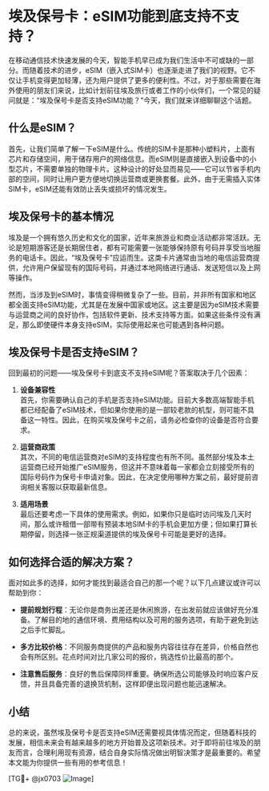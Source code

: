 # 埃及保号卡：eSIM功能到底支持不支持？

在移动通信技术快速发展的今天，智能手机早已成为我们生活中不可或缺的一部分。而随着技术的进步，eSIM（嵌入式SIM卡）也逐渐走进了我们的视野。它不仅让手机变得更加轻薄，还为用户提供了更多的便利性。不过，对于那些需要在海外使用的朋友们来说，比如计划前往埃及旅行或者工作的小伙伴们，一个常见的疑问就是：“埃及保号卡是否支持eSIM功能？”今天，我们就来详细聊聊这个话题。

## 什么是eSIM？

首先，让我们简单了解一下eSIM是什么。传统的SIM卡是那种小塑料片，上面有芯片和存储空间，用于储存用户的网络信息。而eSIM则是直接嵌入到设备中的小型芯片，不需要单独的物理卡片。这种设计的好处显而易见——它可以节省手机内部的空间，同时让用户更方便地切换运营商或更换套餐。此外，由于无需插入实体SIM卡，eSIM还能有效防止丢失或损坏的情况发生。

## 埃及保号卡的基本情况

埃及是一个拥有悠久历史和文化的国家，近年来旅游业和商业活动都非常活跃。无论是短期游客还是长期居住者，都有可能需要一张能够保持原有号码并享受当地服务的电话卡。因此，“埃及保号卡”应运而生。这类卡片通常由当地的电信运营商提供，允许用户保留现有的国际号码，并通过本地网络进行通话、发送短信以及上网等操作。

然而，当涉及到eSIM时，事情变得稍微复杂了一些。目前，并非所有国家和地区都全面支持eSIM功能，尤其是在发展中国家或地区。这主要是因为eSIM技术需要与运营商之间的良好协作，包括软件更新、技术支持等方面。如果这些条件没有满足，那么即使硬件本身支持eSIM，实际使用起来也可能遇到各种问题。

## 埃及保号卡是否支持eSIM？

回到最初的问题——埃及保号卡到底支不支持eSIM呢？答案取决于几个因素：

1. **设备兼容性**  
   首先，你需要确认自己的手机是否支持eSIM功能。目前大多数高端智能手机都已经配备了eSIM技术，但如果你使用的是一部较老款的机型，则可能不具备这一特性。因此，在购买埃及保号卡之前，请务必检查你的设备是否符合要求。

2. **运营商政策**  
   其次，不同的电信运营商对eSIM的支持程度也有所不同。虽然部分埃及本土运营商已经开始推广eSIM服务，但这并不意味着每一家都会立刻接受所有的国际号码作为保号卡申请对象。因此，在决定使用哪种方案之前，最好提前咨询相关客服以获取最新信息。

3. **适用场景**  
   最后还要考虑一下具体的使用需求。例如，如果你只是临时访问埃及几天时间，那么或许租借一部带有预装本地SIM卡的手机会更加方便；但如果打算长期停留，则选择一张正规渠道提供的埃及保号卡可能是更好的选择。

## 如何选择合适的解决方案？

面对如此多的选择，如何才能找到最适合自己的那一个呢？以下几点建议或许可以帮助到你：

- **提前规划行程**：无论你是商务出差还是休闲旅游，在出发前就应该做好充分准备。了解目的地的通信环境、费用结构以及可用的服务选项，有助于避免到达之后手忙脚乱。
  
- **多方比较价格**：不同服务商提供的产品和服务内容往往存在差异，价格自然也会有所区别。花点时间对比几家公司的报价，挑选性价比最高的那个。

- **注意售后服务**：良好的售后保障同样重要。确保所选公司能够及时响应客户反馈，并且具备完善的退换货机制，这样即便出现问题也能迅速解决。

## 小结

总的来说，虽然埃及保号卡是否支持eSIM还需要视具体情况而定，但随着科技的发展，相信未来会有越来越多的地方开始普及这项新技术。对于即将前往埃及的朋友而言，合理利用现有资源，结合自身实际情况做出明智决策才是最重要的。希望本文能为你提供一些有用的参考信息！

[TG💪+ @jx0703 ![Image](https://github.com/user-attachments/assets/dbca1d08-cadb-493c-b0ec-ad6f7a83f270)]
